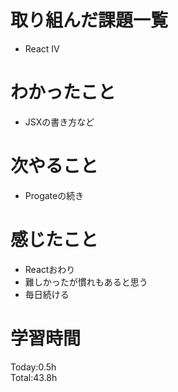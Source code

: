 # 取り組んだ課題一覧
- React Ⅳ
# わかったこと
- JSXの書き方など
# 次やること
- Progateの続き
# 感じたこと
- Reactおわり
- 難しかったが慣れもあると思う
- 毎日続ける
# 学習時間
Today:0.5h  
Total:43.8h
